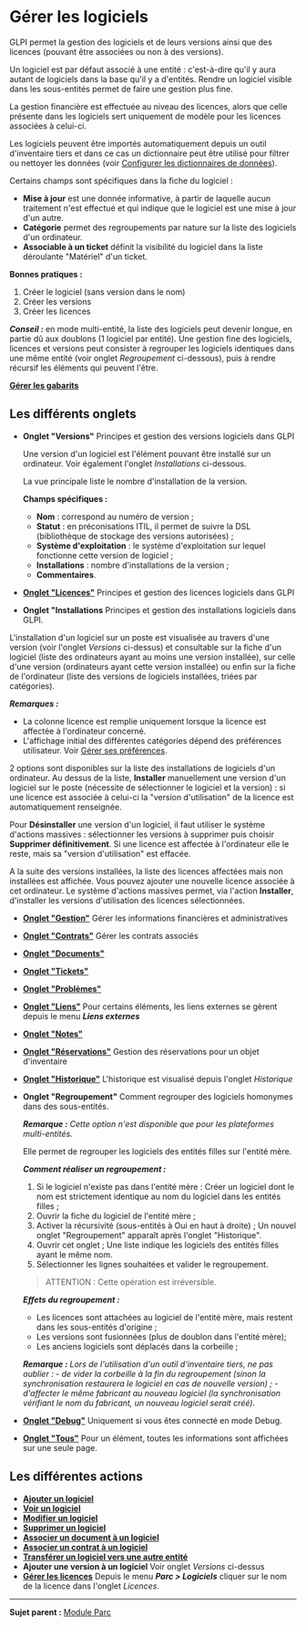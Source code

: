 Gérer les logiciels
===================

GLPI permet la gestion des logiciels et de leurs versions ainsi que des licences (pouvant être associées ou non à des versions).

Un logiciel est par défaut associé à une entité : c'est-à-dire qu'il y aura autant de logiciels dans la base qu'il y a d'entités. Rendre un logiciel visible dans les sous-entités permet de faire une gestion plus fine.

La gestion financière est effectuée au niveau des licences, alors que celle présente dans les logiciels sert uniquement de modèle pour les licences associées à celui-ci.

Les logiciels peuvent être importés automatiquement depuis un outil d'inventaire tiers et dans ce cas un dictionnaire peut être utilisé pour filtrer ou nettoyer les données (voir [Configurer les dictionnaires de données](index.php?fr/07_Module_Administration/06_Dictionnaires.md "Les dictionnaires se gèrent depuis le menu Administration > Dictionnaires")).

Certains champs sont spécifiques dans la fiche du logiciel : 
- **Mise à jour** est une donnée informative, à partir de laquelle aucun traitement n'est effectué et qui indique que le logiciel est une mise à jour d'un autre. 
- **Catégorie** permet des regroupements par nature sur la liste des logiciels d'un ordinateur. 
- **Associable à un ticket** définit la visibilité du logiciel dans la liste déroulante "Matériel" d'un ticket.

**Bonnes pratiques :**

1.  Créer le logiciel (sans version dans le nom)
2.  Créer les versions
3.  Créer les licences

***Conseil :*** en mode multi-entité, la liste des logiciels peut devenir longue, en partie dû aux doublons (1 logiciel par entité). Une gestion fine des logiciels, licences et versions peut consister à regrouper les logiciels identiques dans une même entité (voir onglet *Regroupement* ci-dessous), puis à rendre récursif les éléments qui peuvent l'être.

**[Gérer les gabarits](index.php?fr/Les_différentes_actions/Gérer_les_gabarits.md)**

Les différents onglets
----------------------
-   **Onglet "Versions"**
    Principes et gestion des versions logiciels dans GLPI

    Une version d'un logiciel est l'élément pouvant être installé sur un ordinateur.
    Voir également l'onglet *Installations* ci-dessous.

    La vue principale liste le nombre d'installation de la version.

    **Champs spécifiques :**
    - **Nom** : correspond au numéro de version ;
    - **Statut** : en préconisations ITIL, il permet de suivre la DSL (bibliothèque de stockage des versions autorisées) ;
    - **Système d'exploitation** : le système d'exploitation sur lequel fonctionne cette version de logiciel ;
    - **Installations** : nombre d'installations de la version ;
    - **Commentaires**.


-   **[Onglet "Licences"](index.php?fr/03_Module_Parc/04_Logiciels/Onglet_Licences.md)**
    Principes et gestion des licences logiciels dans GLPI


-   **Onglet "Installations**
   Principes et gestion des installations logiciels dans GLPI.

   L'installation d'un logiciel sur un poste est visualisée au travers d'une version (voir l'onglet *Versions* ci-dessus) et consultable sur la fiche d'un logiciel (liste des ordinateurs ayant au moins une version installée), sur celle d'une version (ordinateurs ayant cette version installée) ou enfin sur la fiche de l'ordinateur (liste des versions de logiciels installées, triées par catégories).

   ***Remarques :***
   - La colonne licence est remplie uniquement lorsque la licence est affectée à l'ordinateur concerné.
   - L'affichage initial des différentes catégories dépend des préférences utilisateur. Voir [Gérer ses préférences](index.php?fr/02_Premiers_pas_avec_GLPI/03_Utiliser_GLPI/04_Gérer_ses_préférences.md").

   2 options sont disponibles sur la liste des installations de logiciels d'un ordinateur. Au dessus de la liste, **Installer** manuellement une version d'un logiciel sur le poste (nécessite de sélectionner le logiciel et la version) : si une licence est associée à celui-ci la "version d'utilisation" de la licence est automatiquement renseignée.

   Pour **Désinstaller** une version d'un logiciel, il faut utiliser le système d'actions massives : sélectionner les versions à supprimer puis choisir **Supprimer définitivement**. Si une licence est affectée à
l'ordinateur elle le reste, mais sa "version d'utilisation" est effacée.

   A la suite des versions installées, la liste des licences affectées mais non installées est affichée. Vous pouvez ajouter une nouvelle licence associée à cet ordinateur. Le système d'actions massives permet, via l'action **Installer**, d'installer les versions d'utilisation des licences sélectionnées.

-   **[Onglet "Gestion"](index.php?fr/Les_différents_onglets/Onglet_Gestion.md)**
    Gérer les informations financières et administratives

-   **[Onglet "Contrats"](index.php?fr/Les_différents_onglets/Onglet_Contrats.md)**
    Gérer les contrats associés

-   **[Onglet "Documents"](index.php?fr/Les_différents_onglets/Onglet_Documents.md)**

-   **[Onglet "Tickets"](index.php?fr/Les_différents_onglets/Onglet_Tickets.md)**

-   **[Onglet "Problèmes"](index.php?fr/Les_différents_onglets/Onglet_Problèmes.md)**

-  **[Onglet "Liens"](index.php?fr/Les_différents_onglets/Onglet_Liens.md)**
     Pour certains éléments, les liens externes se gèrent depuis le menu ***Liens externes***

-   **[Onglet "Notes"](index.php?fr/Les_différents_onglets/Onglet_Notes.md)**

-   **[Onglet "Réservations"](index.php?fr/Les_différents_onglets/Onglet_Réservations.md)**
     Gestion des réservations pour un objet d'inventaire

-   **[Onglet "Historique"](index.php?fr/Les_différents_onglets/Onglet_Historique.md)**
     L'historique est visualisé depuis l'onglet *Historique*

-   **Onglet "Regroupement"**
    Comment regrouper des logiciels homonymes dans des sous-entités.

    ***Remarque :** Cette option n'est disponible que pour les plateformes multi-entités.*

    Elle permet de regrouper les logiciels des entités filles sur l'entité mère.

    ***Comment réaliser un regroupement :***
    
    1.  Si le logiciel n'existe pas dans l'entité mère :
        Créer un logiciel dont le nom est strictement identique au nom du logiciel dans les entités filles ;
    2.  Ouvrir la fiche du logiciel de l'entité mère ;
    3.  Activer la récursivité (sous-entités à Oui en haut à droite) ;
    Un nouvel onglet "Regroupement" apparaît après l'onglet "Historique".
    4.  Ouvrir cet onglet ;
    Une liste indique les logiciels des entités filles ayant le même nom.
    5.  Sélectionner les lignes souhaitées et valider le regroupement.

    > ATTENTION : Cette opération est irréversible.

    ***Effets du regroupement :***
    
    -   Les licences sont attachées au logiciel de l'entité mère, mais restent dans les sous-entités d'origine ;
    -   Les versions sont fusionnées (plus de doublon dans l'entité mère);
    -   Les anciens logiciels sont déplacés dans la corbeille ;

    ***Remarque :** Lors de l'utilisation d'un outil d'inventaire tiers, ne pas oublier :*
    *-   de vider la corbeille à la fin du regroupement (sinon la synchronisation restaurera le logiciel en cas de nouvelle version) ;*
    *-   d'affecter le même fabricant au nouveau logiciel (la synchronisation vérifiant le nom du fabricant, un nouveau logiciel serait créé).*

-   **[Onglet "Debug"](index.php?fr/Les_différents_onglets/Onglet_Debug.md)**
    Uniquement si vous êtes connecté en mode Debug.

-   **[Onglet "Tous"](index.php?fr/Les_différents_onglets/Onglet_Tous.md)**
     Pour un élément, toutes les informations sont affichées sur une seule page.

Les différentes actions
-----------------------
-   **[Ajouter un logiciel](index.php?fr/Les_différentes_actions/Créer_un_nouvel_objet.md)**
-   **[Voir un logiciel](index.php?fr/Les_différentes_actions/Visualiser_un_objet.md)**
-   **[Modifier un logiciel](index.php?fr/Les_différentes_actions/Modifier_un_objet.md)**
-   **[Supprimer un logiciel](index.php?fr/Les_différentes_actions/Supprimer_un_objet.md)**
-   **[Associer un document à un logiciel](index.php?fr/Les_différentes_actions/Lier_un_document_à_un_objet.md)**
-   **[Associer un contrat à un logiciel](index.php?fr/Les_différentes_actions/Lier_un_contrat_à_un_objet.md)**
-   **[Transférer un logiciel vers une autre entité](index.php?fr/Les_différentes_actions/Transférer_un_objet.md)**
-   **Ajouter une version à un logiciel**
    Voir onglet *Versions* ci-dessus
-   **[Gérer les licences](index.php?fr/03_Module_Parc/04_Logiciels/Onglet_Licences.md)**
    Depuis le menu ***Parc > Logiciels*** cliquer sur le nom de la licence dans l'onglet *Licences*.

-------
**Sujet parent :** [Module Parc](index.php?fr/03_Module_Parc/01_Module_Parc.md "Module Parc de GLPI")
